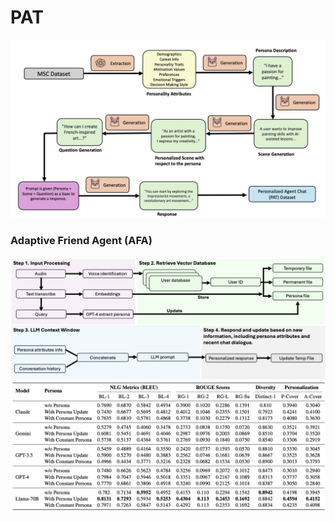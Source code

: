 # PAT


![Alt text](DataGenerationPipeline.png)
### Adaptive Friend Agent (AFA)
![Alt text](FrameworkDiagram.png)
![Alt text](PerformanceComparisonTable.png)
